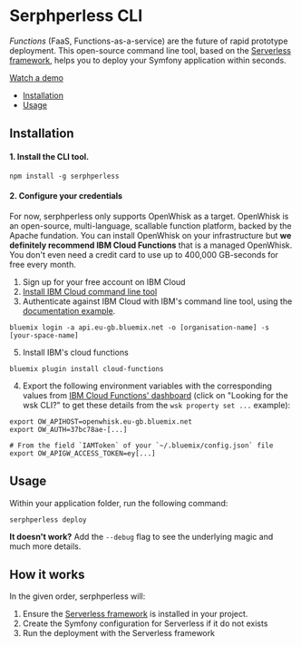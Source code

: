 # Serphperless CLI

_Functions_ (FaaS, Functions-as-a-service) are the future of rapid prototype deployment. 
This open-source command line tool, based on the [Serverless framework](https://serverless.com), helps you to deploy your Symfony application within seconds.

[Watch a demo](https://youtu.be/oX7nJW3WfwE)

- [Installation](#installation)
- [Usage](#usage)

## Installation

#### 1. Install the CLI tool.

```
npm install -g serphperless
```

#### 2. Configure your credentials

For now, serphperless only supports OpenWhisk as a target. OpenWhisk is an open-source, multi-language, scallable function platform, backed by the Apache fundation. You can install OpenWhisk on your infrastructure but **we definitely recommend IBM Cloud Functions** that is a managed OpenWhisk. You don't even need a credit card to use up to 400,000 GB-seconds for free every month.

1. Sign up for your free account on IBM Cloud
2. [Install IBM Cloud command line tool](https://console.bluemix.net/docs/cli/reference/bluemix_cli/download_cli.html#installers)
3. Authenticate against IBM Cloud with IBM's command line tool, using the [documentation example](https://console.bluemix.net/openwhisk/learn/cli).
```
bluemix login -a api.eu-gb.bluemix.net -o [organisation-name] -s [your-space-name]
```

5. Install IBM's cloud functions 
```
bluemix plugin install cloud-functions
```
4. Export the following environment variables with the corresponding values from [IBM Cloud Functions' dashboard](https://console.bluemix.net/openwhisk/learn/cli) (click on "Looking for the wsk CLI?" to get these details from the `wsk property set ...` example):
```
export OW_APIHOST=openwhisk.eu-gb.bluemix.net
export OW_AUTH=37bc78ae-[...]

# From the field `IAMToken` of your `~/.bluemix/config.json` file
export OW_APIGW_ACCESS_TOKEN=ey[...]
```

## Usage

Within your application folder, run the following command:

```
serphperless deploy
```

**It doesn't work?** Add the `--debug` flag to see the underlying magic and much more details.

## How it works

In the given order, serphperless will:
1. Ensure the [Serverless framework](https://github.com/serverless/serverless) is installed in your project.
2. Create the Symfony configuration for Serverless if it do not exists
3. Run the deployment with the Serverless framework



